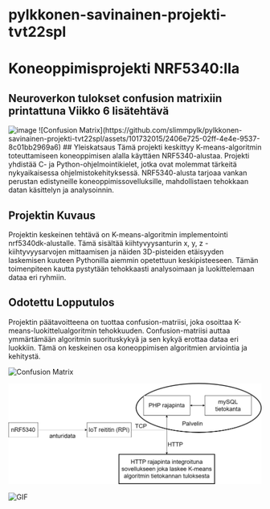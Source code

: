 # pylkkonen-savinainen-projekti-tvt22spl
# Koneoppimisprojekti NRF5340:lla

## Neuroverkon tulokset confusion matrixiin printattuna Viikko 6 lisätehtävä
<img width="444" alt="image" src="https://github.com/slimmpylk/pylkkonen-savinainen-projekti-tvt22spl/assets/101732015/2406e725-02ff-4e4e-9537-8c01bb2969a6">
![Confusion Matrix](https://github.com/slimmpylk/pylkkonen-savinainen-projekti-tvt22spl/assets/101732015/2406e725-02ff-4e4e-9537-8c01bb2969a6)
## Yleiskatsaus
Tämä projekti keskittyy K-means-algoritmin toteuttamiseen koneoppimisen alalla käyttäen NRF5340-alustaa. Projekti yhdistää C- ja Python-ohjelmointikielet, jotka ovat molemmat tärkeitä nykyaikaisessa ohjelmistokehityksessä. NRF5340-alusta tarjoaa vankan perustan edistyneille koneoppimissovelluksille, mahdollistaen tehokkaan datan käsittelyn ja analysoinnin.

## Projektin Kuvaus
Projektin keskeinen tehtävä on K-means-algoritmin implementointi nrf5340dk-alustalle. Tämä sisältää kiihtyvyysanturin x, y, z -kiihtyvyysarvojen mittaamisen ja näiden 3D-pisteiden etäisyyden laskemisen kuuteen Pythonilla aiemmin opetettuun keskipisteeseen. Tämän toimenpiteen kautta pystytään tehokkaasti analysoimaan ja luokittelemaan dataa eri ryhmiin.

## Odotettu Lopputulos
Projektin päätavoitteena on tuottaa confusion-matriisi, joka osoittaa K-means-luokittelualgoritmin tehokkuuden. Confusion-matriisi auttaa ymmärtämään algoritmin suorituskykyä ja sen kykyä erottaa dataa eri luokkiin. Tämä on keskeinen osa koneoppimisen algoritmien arviointia ja kehitystä.



![Confusion Matrix](https://github.com/slimmpylk/pylkkonen-savinainen-projekti-tvt22spl/assets/101732015/b6ab84ca-a019-4d91-9ed7-b1676408d46d)

![Arkkitehtuurikaavio](https://github.com/slimmpylk/pylkkonen-savinainen-projekti-tvt22spl/blob/main/Arkkitehtuurikaavio.jpg)

![GIF](https://gifdb.com/images/high/dancing-jesus-waving-spotlight-the-simpsons-1okkznmi9mngjg8f.gif)
